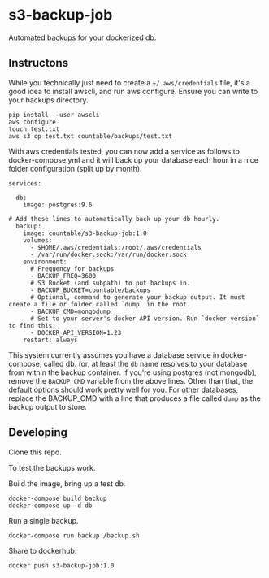 # s3-backup-job

Automated backups for your dockerized db.

## Instructons

While you technically just need to create a `~/.aws/credentials` file, it's a good idea to install awscli, and run aws configure. Ensure you can write to your backups directory.

```
pip install --user awscli
aws configure
touch test.txt
aws s3 cp test.txt countable/backups/test.txt
```

With aws credentials tested, you can now add a service as follows to docker-compose.yml and it will back up your database each hour in a nice folder configuration (split up by month).

```
services:

  db:
    image: postgres:9.6
  
# Add these lines to automatically back up your db hourly.
  backup:
    image: countable/s3-backup-job:1.0
    volumes:
      - $HOME/.aws/credentials:/root/.aws/credentials
      - /var/run/docker.sock:/var/run/docker.sock
    environment:
      # Frequency for backups
      - BACKUP_FREQ=3600
      # S3 Bucket (and subpath) to put backups in.
      - BACKUP_BUCKET=countable/backups
      # Optional, command to generate your backup output. It must create a file or folder called `dump` in the root.
      - BACKUP_CMD=mongodump
      # Set to your server's docker API version. Run `docker version` to find this.
      - DOCKER_API_VERSION=1.23
    restart: always
```

This system currently assumes you have a database service in docker-compose, called db. (or, at least the `db` name resolves to your database from within the backup container. If you're using postgres (not mongodb), remove the `BACKUP_CMD` variable from the above lines. Other than that, the default options should work pretty well for you. For other databases, replace the BACKUP_CMD with a line that produces a file called `dump` as the backup output to store.


## Developing

Clone this repo.

To test the backups work.

Build the image, bring up a test db.
```
docker-compose build backup
docker-compose up -d db
```

Run a single backup.
```
docker-compose run backup /backup.sh
```

Share to dockerhub.
```
docker push s3-backup-job:1.0
```
